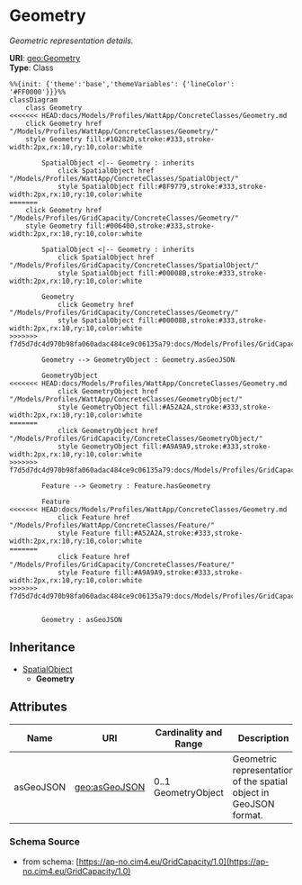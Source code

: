 # Geometry

_Geometric representation details._

**URI**: [geo:Geometry](http://www.opengis.net/ont/geosparql#Geometry)<br />
**Type**: Class

```mermaid
%%{init: {'theme':'base','themeVariables': {'lineColor': '#FF0000'}}}%%
classDiagram
    class Geometry
<<<<<<< HEAD:docs/Models/Profiles/WattApp/ConcreteClasses/Geometry.md
    click Geometry href "/Models/Profiles/WattApp/ConcreteClasses/Geometry/"
    style Geometry fill:#102820,stroke:#333,stroke-width:2px,rx:10,ry:10,color:white
     
        SpatialObject <|-- Geometry : inherits
            click SpatialObject href "/Models/Profiles/WattApp/ConcreteClasses/SpatialObject/"
            style SpatialObject fill:#8F9779,stroke:#333,stroke-width:2px,rx:10,ry:10,color:white
=======
    click Geometry href "/Models/Profiles/GridCapacity/ConcreteClasses/Geometry/"
    style Geometry fill:#006400,stroke:#333,stroke-width:2px,rx:10,ry:10,color:white

        SpatialObject <|-- Geometry : inherits
            click SpatialObject href "/Models/Profiles/GridCapacity/ConcreteClasses/SpatialObject/"
            style SpatialObject fill:#00008B,stroke:#333,stroke-width:2px,rx:10,ry:10,color:white

        Geometry
            click Geometry href "/Models/Profiles/GridCapacity/ConcreteClasses/Geometry/"
            style SpatialObject fill:#00008B,stroke:#333,stroke-width:2px,rx:10,ry:10,color:white
>>>>>>> f7d5d7dc4d970b98fa060adac484ce9c06135a79:docs/Models/Profiles/GridCapacity/ConcreteClasses/Geometry.md

        Geometry --> GeometryObject : Geometry.asGeoJSON

        GeometryObject
<<<<<<< HEAD:docs/Models/Profiles/WattApp/ConcreteClasses/Geometry.md
            click GeometryObject href "/Models/Profiles/WattApp/ConcreteClasses/GeometryObject/"
            style GeometryObject fill:#A52A2A,stroke:#333,stroke-width:2px,rx:10,ry:10,color:white
=======
            click GeometryObject href "/Models/Profiles/GridCapacity/ConcreteClasses/GeometryObject/"
            style GeometryObject fill:#A9A9A9,stroke:#333,stroke-width:2px,rx:10,ry:10,color:white
>>>>>>> f7d5d7dc4d970b98fa060adac484ce9c06135a79:docs/Models/Profiles/GridCapacity/ConcreteClasses/Geometry.md

        Feature --> Geometry : Feature.hasGeometry

        Feature
<<<<<<< HEAD:docs/Models/Profiles/WattApp/ConcreteClasses/Geometry.md
            click Feature href "/Models/Profiles/WattApp/ConcreteClasses/Feature/"
            style Feature fill:#A52A2A,stroke:#333,stroke-width:2px,rx:10,ry:10,color:white
=======
            click Feature href "/Models/Profiles/GridCapacity/ConcreteClasses/Feature/"
            style Feature fill:#A9A9A9,stroke:#333,stroke-width:2px,rx:10,ry:10,color:white
>>>>>>> f7d5d7dc4d970b98fa060adac484ce9c06135a79:docs/Models/Profiles/GridCapacity/ConcreteClasses/Geometry.md


        Geometry : asGeoJSON
```

## Inheritance
* [SpatialObject](SpatialObject.md)
    * **Geometry**

## Attributes
| Name | URI | Cardinality and Range | Description | Inheritance |
| ---  | --- | --- | --- | --- |
| asGeoJSON | [geo:asGeoJSON](http://www.opengis.net/ont/geosparql#asGeoJSON) | 0..1 GeometryObject | Geometric representation of the spatial object in GeoJSON format. | direct |

### Schema Source
* from schema: [https://ap-no.cim4.eu/GridCapacity/1.0](https://ap-no.cim4.eu/GridCapacity/1.0)
